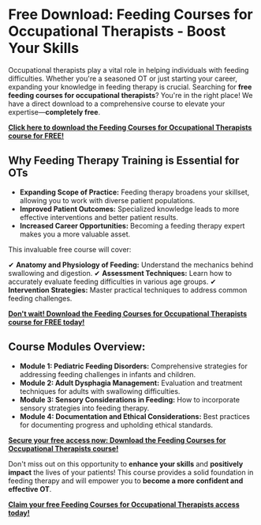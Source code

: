 # Free Download: Feeding Courses for Occupational Therapists - Boost Your Skills

Occupational therapists play a vital role in helping individuals with feeding difficulties. Whether you're a seasoned OT or just starting your career, expanding your knowledge in feeding therapy is crucial. Searching for **free feeding courses for occupational therapists**? You're in the right place! We have a direct download to a comprehensive course to elevate your expertise—**completely free**.

[**Click here to download the Feeding Courses for Occupational Therapists course for FREE!**](https://udemywork.com/feeding-courses-for-occupational-therapists)

## Why Feeding Therapy Training is Essential for OTs

*   **Expanding Scope of Practice:** Feeding therapy broadens your skillset, allowing you to work with diverse patient populations.
*   **Improved Patient Outcomes:** Specialized knowledge leads to more effective interventions and better patient results.
*   **Increased Career Opportunities:** Becoming a feeding therapy expert makes you a more valuable asset.

This invaluable free course will cover:

✔ **Anatomy and Physiology of Feeding:** Understand the mechanics behind swallowing and digestion.
✔ **Assessment Techniques:** Learn how to accurately evaluate feeding difficulties in various age groups.
✔ **Intervention Strategies:** Master practical techniques to address common feeding challenges.

[**Don't wait! Download the Feeding Courses for Occupational Therapists course for FREE today!**](https://udemywork.com/feeding-courses-for-occupational-therapists)

## Course Modules Overview:

*   **Module 1: Pediatric Feeding Disorders:** Comprehensive strategies for addressing feeding challenges in infants and children.
*   **Module 2: Adult Dysphagia Management:** Evaluation and treatment techniques for adults with swallowing difficulties.
*   **Module 3: Sensory Considerations in Feeding:** How to incorporate sensory strategies into feeding therapy.
*   **Module 4: Documentation and Ethical Considerations:** Best practices for documenting progress and upholding ethical standards.

[**Secure your free access now: Download the Feeding Courses for Occupational Therapists course!**](https://udemywork.com/feeding-courses-for-occupational-therapists)

Don't miss out on this opportunity to **enhance your skills** and **positively impact** the lives of your patients! This course provides a solid foundation in feeding therapy and will empower you to **become a more confident and effective OT**.

**[Claim your free Feeding Courses for Occupational Therapists access today!](https://udemywork.com/feeding-courses-for-occupational-therapists)**
